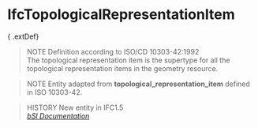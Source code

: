 IfcTopologicalRepresentationItem
================================
{ .extDef}  
> NOTE  Definition according to ISO/CD 10303-42:1992  
> The topological representation item is the supertype for all the topological
> representation items in the geometry resource.  
  
> NOTE  Entity adapted from **topological_representation_item** defined in ISO
> 10303-42.  
  
> HISTORY  New entity in IFC1.5  
[ _bSI
Documentation_](https://standards.buildingsmart.org/IFC/DEV/IFC4_2/FINAL/HTML/schema/ifctopologyresource/lexical/ifctopologicalrepresentationitem.htm)


